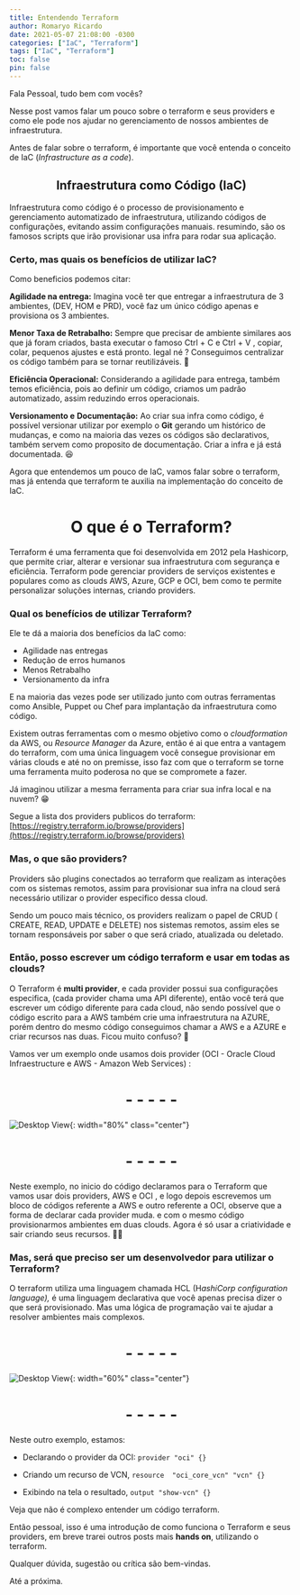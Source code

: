 ```yaml
---
title: Entendendo Terraform
author: Romaryo Ricardo
date: 2021-05-07 21:08:00 -0300
categories: ["IaC", "Terraform"]
tags: ["IaC", "Terraform"]
toc: false
pin: false
---
```


Fala Pessoal, tudo bem com vocês?

Nesse post vamos falar um pouco sobre o terraform e seus providers e como ele pode nos ajudar no gerenciamento de nossos ambientes de infraestrutura.

Antes de falar sobre o terraform, é importante que você entenda o conceito de IaC (*Infrastructure as a code*). 


<h2 style="text-align: center">Infraestrutura como Código (IaC) </h2>

 Infraestrutura como código é o processo de provisionamento e gerenciamento automatizado de infraestrutura, utilizando códigos de configurações, evitando assim configurações manuais. resumindo, são os famosos scripts que irão provisionar usa infra para rodar sua aplicação.

### Certo, mas quais os benefícios de utilizar IaC?

Como beneficios podemos citar:

**Agilidade na entrega:** Imagina você ter que entregar a infraestrutura de 3 ambientes, (DEV, HOM e PRD), você faz um único código apenas e provisiona os 3 ambientes. 

**Menor Taxa de Retrabalho:**  Sempre que precisar de ambiente similares aos que já foram criados, basta executar o famoso Ctrl + C e Ctrl + V , copiar, colar, pequenos ajustes e está pronto. legal né ?  Conseguimos centralizar os código também para se tornar reutilizáveis. 🙂 

**Eficiência Operacional:**  Considerando a agilidade para entrega, também temos eficiência, pois ao definir um código, criamos um padrão automatizado, assim reduzindo erros operacionais.

**Versionamento e** **Documentação:** Ao criar sua infra como código, é possível versionar utilizar por exemplo o **Git** gerando um histórico de mudanças, e como na maioria das vezes os códigos são declarativos, também servem como proposito de documentação. Criar a infra e já está documentada. 😆

Agora que entendemos um pouco de IaC, vamos falar sobre o terraform, mas já entenda que terraform te auxilia na implementação do conceito de IaC.
<br/>

<h1 style="text-align: center"> O que é o Terraform? </h1>
Terraform é uma ferramenta que foi desenvolvida em 2012 pela Hashicorp, que permite criar, alterar e versionar sua infraestrutura com segurança e eficiência. Terraform pode gerenciar providers de serviços existentes e populares como as clouds AWS, Azure, GCP e OCI, bem como te permite personalizar soluções internas, criando providers.


### Qual os benefícios de utilizar Terraform?

Ele te dá a maioria dos benefícios da IaC como:

- Agilidade nas entregas
- Redução de erros humanos
- Menos Retrabalho
- Versionamento da infra

E na maioria das vezes pode ser utilizado junto com outras ferramentas como Ansible, Puppet ou Chef para implantação da infraestrutura como código.

Existem outras ferramentas com o mesmo objetivo como o *cloudformation* da AWS, ou *Resource Manager* da Azure, então é ai que entra a vantagem do terraform, com uma única linguagem você consegue provisionar em várias clouds e até no on premisse, isso faz com que o terraform se torne uma ferramenta muito poderosa no que se compromete a fazer.

Já imaginou utilizar a mesma ferramenta para criar sua infra local e na nuvem? 😁

Segue a lista dos providers publicos do terraform: [https://registry.terraform.io/browse/providers](https://registry.terraform.io/browse/providers)

### Mas, o que são providers?

Providers são plugins conectados ao terraform que realizam as interações com os sistemas remotos, assim para provisionar sua infra na cloud será necessário utilizar o provider especifico dessa cloud. 

Sendo um pouco mais técnico, os providers realizam o papel de CRUD ( CREATE, READ, UPDATE e DELETE) nos sistemas remotos, assim eles se tornam responsáveis por saber o que será criado, atualizada ou deletado.

### Então, posso escrever um código terraform e usar em todas as clouds?

O Terraform é **multi provider**, e cada provider possui sua configurações especifica, (cada provider chama uma API diferente), então você terá que escrever um código diferente para cada cloud, não sendo possível que o código escrito para a AWS também crie uma infraestrutura na AZURE, porém dentro do mesmo código conseguimos chamar a AWS e a AZURE e criar recursos nas duas. Ficou muito confuso? 🤔 

Vamos ver um exemplo onde usamos dois provider (OCI - Oracle Cloud Infraestructure e AWS - Amazon Web Services) :


<h1 style="text-align: center;">- - - - -</h1>

![Desktop View](/assets/img/2021-05-07-entendendo-terraform/code-provider-example.png){: width="80%" class="center"} 

<h1 style="text-align: center;">- - - - -</h1>


Neste exemplo, no inicio do código declaramos para o Terraform que vamos usar dois providers, AWS e OCI , e logo depois escrevemos um bloco de códigos referente a AWS e outro referente a OCI, observe que a forma de declarar cada provider muda. e com o mesmo código provisionarmos ambientes em duas clouds. Agora é só usar a criatividade e sair criando seus recursos. 🎉🎊

### Mas, será que preciso ser um desenvolvedor para utilizar o Terraform?

O terraform utiliza uma linguagem chamada HCL (H*ashiCorp configuration language),* é uma linguagem declarativa que você apenas precisa dizer o que será provisionado. Mas uma lógica de programação vai te ajudar a resolver ambientes mais complexos.

<h1 style="text-align: center;">- - - - -</h1>

![Desktop View](/assets/img/2021-05-07-entendendo-terraform/code-example.png){: width="60%" class="center"} 

<h1 style="text-align: center;">- - - - -</h1>

Neste outro exemplo, estamos:

* Declarando o provider da OCI: `provider "oci" {} `

* Criando um recurso de VCN, `resource  "oci_core_vcn" "vcn" {}`

* Exibindo na tela o resultado, `output "show-vcn" {}`

Veja que não é complexo entender um código terraform.


Então pessoal, isso é uma introdução de como funciona o Terraform e seus providers, em breve trarei outros posts mais **hands on**, utilizando o terraform.

Qualquer dúvida, sugestão ou crítica são bem-vindas.


Até a próxima.